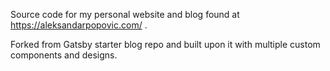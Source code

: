 Source code for my personal website and blog found at https://aleksandarpopovic.com/ .

Forked from Gatsby starter blog repo and built upon it with multiple custom components and designs.
